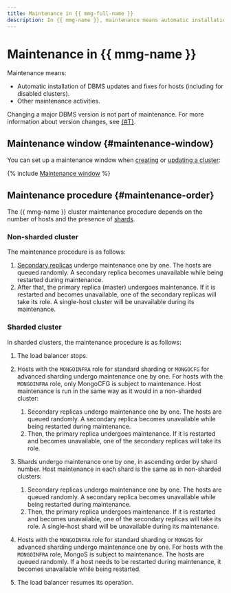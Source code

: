```yaml
---
title: Maintenance in {{ mmg-full-name }}
description: In {{ mmg-name }}, maintenance means automatic installation of DBMS updates and fixes for hosts (including disabled clusters), changing host class and storage size, and other maintenance activities.
---
```


# Maintenance in {{ mmg-name }}

Maintenance means:

* Automatic installation of DBMS updates and fixes for hosts (including for disabled clusters).
* Other maintenance activities.

Changing a major DBMS version is not part of maintenance. For more information about version changes, see [{#T}](../operations/cluster-version-update.md).

## Maintenance window {#maintenance-window}

You can set up a maintenance window when [creating](../operations/cluster-create.md) or [updating a cluster](../operations/update.md):

{% include [Maintenance window](../../_includes/mdb/maintenance-window.md) %}

## Maintenance procedure {#maintenance-order}

The {{ mmg-name }} cluster maintenance procedure depends on the number of hosts and the presence of [shards](sharding.md).

### Non-sharded cluster

The maintenance procedure is as follows:

1. [Secondary replicas](replication.md) undergo maintenance one by one. The hosts are queued randomly. A secondary replica becomes unavailable while being restarted during maintenance.
1. After that, the primary replica (master) undergoes maintenance. If it is restarted and becomes unavailable, one of the secondary replicas will take its role. A single-host cluster will be unavailable during its maintenance.

### Sharded cluster

In sharded clusters, the maintenance procedure is as follows:

1. The load balancer stops.
1. Hosts with the `MONGOINFRA` role for standard sharding or `MONGOCFG` for advanced sharding undergo maintenance one by one. For hosts with the `MONGOINFRA` role, only MongoCFG is subject to maintenance. Host maintenance is run in the same way as it would in a non-sharded cluster:

    1. Secondary replicas undergo maintenance one by one. The hosts are queued randomly. A secondary replica becomes unavailable while being restarted during maintenance.
    1. Then, the primary replica undergoes maintenance. If it is restarted and becomes unavailable, one of the secondary replicas will take its role.

1. Shards undergo maintenance one by one, in ascending order by shard number. Host maintenance in each shard is the same as in non-sharded clusters:

    1. Secondary replicas undergo maintenance one by one. The hosts are queued randomly. A secondary replica becomes unavailable while being restarted during maintenance.
    1. Then, the primary replica undergoes maintenance. If it is restarted and becomes unavailable, one of the secondary replicas will take its role. A single-host shard will be unavailable during its maintenance.

1. Hosts with the `MONGOINFRA` role for standard sharding or `MONGOS` for advanced sharding undergo maintenance one by one. For hosts with the `MONGOINFRA` role, MongoS is subject to maintenance. The hosts are queued randomly. If a host needs to be restarted during maintenance, it becomes unavailable while being restarted.
1. The load balancer resumes its operation.
